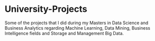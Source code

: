# University-Projects
Some of the projects that I did during my Masters in Data Science and Business Analytics regarding Machine Learning, Data Mining, Business Intelligence fields and Storage and Management Big Data.
